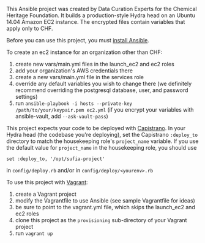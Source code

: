 This Ansible project was created by Data Curation Experts for the Chemical Heritage Foundation. It builds a production-style Hydra head on an Ubuntu 14.04 Amazon EC2 instance. The encrypted files contain variables that apply only to CHF. 

Before you can use this project, you must [install Ansible](http://docs.ansible.com/intro_installation.html).

To create an ec2 instance for an organization other than CHF:

1. create new vars/main.yml files in the launch_ec2 and ec2 roles  
2. add your organization's AWS credentials there
3. create a new vars/main.yml file in the services role  
4. override any default variables you wish to change there (we definitely recommend overriding the postgresql database, user, and password settings)  
5. run `ansible-playbook -i hosts --private-key /path/to/your/keypair.pem ec2.yml` (if you encrypt your variables with ansible-vault, add `--ask-vault-pass`)  

This project expects your code to be deployed with [Capistrano](http://capistranorb.com/). In your Hydra head (the codebase you're deploying), set the Capistrano `:deploy_to` directory to match the housekeeping role's `project_name` variable. If you use the default value for `project_name` in the housekeeping role, you should use 
```
set :deploy_to, '/opt/sufia-project'
```
in `config/deploy.rb` and/or in `config/deploy/<yourenv>.rb`  

To use this project with [Vagrant](http://docs.vagrantup.com/v2/):

1. create a Vagrant project  
2. modify the Vagrantfile to use Ansible (see sample Vagrantfile for ideas)  
3. be sure to point to the vagrant.yml file, which skips the launch_ec2 and ec2 roles
4. clone this project as the `provisioning` sub-directory of your Vagrant project  
5. run `vagrant up`

